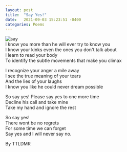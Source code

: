 ```yaml
---
layout: post
title:  "Say Yes!"
date:   2021-09-03 15:23:51 -0400
categories: Poems
---
```

![say](https://images.pexels.com/photos/1600128/pexels-photo-1600128.jpeg?auto=compress&cs=tinysrgb&dpr=2&h=650&w=940)<br>
I know you more than he will ever try to know you <br>
I know your kinks even the ones you don't talk about <br>
I learn to read your body <br>
To identify the subtle movements that make you climax <br>

I recognize your anger a mile away <br>
I see the true meaning of your tears <br>
And the lies of your laughs <br>
I know you like he could never dream possible <br>

So say yes!
Please say yes to one more time <br>
Decline his call and take mine <br>
Take my hand and ignore the rest <br>

So say yes! <br>
There wont be no regrets <br>
For some time we can forget <br>
Say yes and I will never say no. <br>

By TTLDMR
